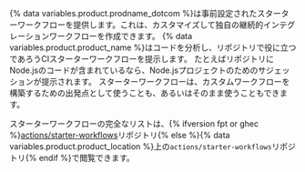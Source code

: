 {% data variables.product.prodname_dotcom %}は事前設定されたスターターワークフローを提供します。これは、カスタマイズして独自の継続的インテグレーションワークフローを作成できます。 {% data variables.product.product_name %}はコードを分析し、リポジトリで役に立つであろうCIスターターワークフローを提示します。 たとえばリポジトリにNode.jsのコードが含まれているなら、Node.jsプロジェクトのためのサジェッションが提示されます。 スターターワークフローは、カスタムワークフローを構築するための出発点として使うことも、あるいはそのまま使うこともできます。

スターターワークフローの完全なリストは、{% ifversion fpt or ghec %}[actions/starter-workflows](https://github.com/actions/starter-workflows)リポジトリ{% else %}{% data variables.product.product_location %}上の`actions/starter-workflows`リポジトリ{% endif %}で閲覧できます。
